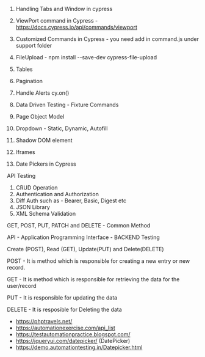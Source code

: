 1. Handling Tabs and Window in cypress
2. ViewPort command in Cypress - https://docs.cypress.io/api/commands/viewport
3. Customized Commands in Cypress - you need add in command.js under support folder
4. FileUpload - npm install --save-dev cypress-file-upload
5. Tables 



1. Pagination
2. Handle Alerts  cy.on()
3. Data Driven Testing - Fixture Commands
4. Page Object Model 


1. Dropdown - Static, Dynamic, Autofill
2. Shadow DOM element
3. Iframes
4. Date Pickers in Cypress

API Testing
1. CRUD Operation
2. Authentication and Authorization
3. Diff Auth such as - Bearer, Basic, Digest etc
4. JSON Library 
5. XML Schema Validation

GET, POST, PUT, PATCH and DELETE - Common Method

API - Application Programming Interface - BACKEND Testing

Create (POST), Read (GET), Update(PUT) and Delete(DELETE)

POST - It is method which is responsible for creating a new entry or new record.

GET - It is method which is responsible for retrieving the data for the user/record

PUT - It is responsible for updating the data

DELETE - It is resposible for Deleting the data

- https://phptravels.net/
- https://automationexercise.com/api_list
- https://testautomationpractice.blogspot.com/
- https://jqueryui.com/datepicker/ (DatePicker)
- https://demo.automationtesting.in/Datepicker.html
